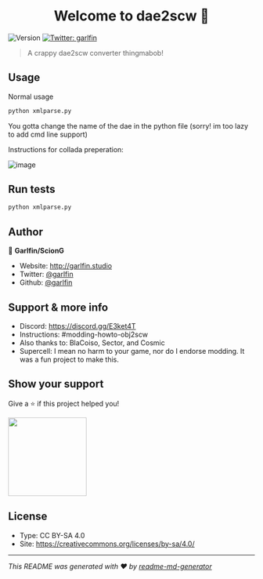 <h1 align="center">Welcome to dae2scw 👋</h1>
<p>
  <img alt="Version" src="https://img.shields.io/badge/version-1.2-blue.svg?cacheSeconds=2592000" />
  <a href="https://twitter.com/garlfin" target="_blank">
    <img alt="Twitter: garlfin" src="https://img.shields.io/twitter/follow/garlfin.svg?style=social" />
  </a>
</p>

> A crappy dae2scw converter thingmabob!

## Usage

Normal usage
```sh
python xmlparse.py
```

You gotta change the name of the dae in the python file (sorry! im too lazy to add cmd line support)

Instructions for collada preperation:

![image](https://i.imgur.com/yshc0nZ.png)
## Run tests

```sh
python xmlparse.py
```

## Author

👤 **Garlfin/ScionG**

* Website: http://garlfin.studio
* Twitter: [@garlfin](https://twitter.com/garlfin)
* Github: [@garlfin](https://github.com/garlfin)

## Support & more info

* Discord: https://discord.gg/E3ket4T
* Instructions: #modding-howto-obj2scw
* Also thanks to: BlaCoiso, Sector, and Cosmic
* Supercell: I mean no harm to your game, nor do I endorse modding. It was a fun project to make this.

## Show your support

Give a ⭐️ if this project helped you!

<a href="https://www.patreon.com/garlfin">
  <img src="https://c5.patreon.com/external/logo/become_a_patron_button@2x.png" width="160">
</a>

## License

* Type: CC BY-SA 4.0
* Site: https://creativecommons.org/licenses/by-sa/4.0/

***
_This README was generated with ❤️ by [readme-md-generator](https://github.com/kefranabg/readme-md-generator)_
